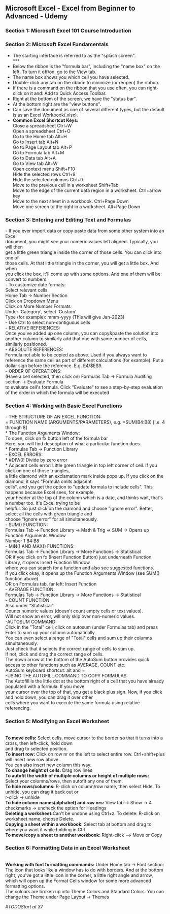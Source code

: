 <h2>Microsoft Excel - Excel from Beginner to Advanced - Udemy</h2>
<h3>Section 1: Microsoft Excel 101 Course Introduction</h3>
<p></p>
<h3>Section 2: Microsoft Excel Fundamentals</h3>

- The starting interface is referred to as the "splash screen".<br>
***<br>
- Below the ribbon is the "formula bar", including the "name box" on the left. To turn it off/on, go to the View tab.<br>
- The name box shows you which cell you have selected.<br>
- Double-click any tab on the ribbon to minimize (or reopen) the ribbon.<br>
- If there is a command on the ribbon that you use often, you can right-click on it and: Add to Quick Access Toolbar.<br>
- Right at the bottom of the screen, we have the "status bar".<br>
- At the bottom right are the "view buttons".<br>
- Can save the document as one of several different types, but the default is as an Excel Workbook(.xlsx).<br>
- <b>Common Excel Shortcut Keys:</b><br>
Close a spreadsheet Ctrl+W<br>
Open a spreadsheet Ctrl+O<br>
Go to the Home tab Alt+H<br>
Go to Insert tab Alt+N <br>
Go to Page Layout tab Alt+P<br>
Go to Formula tab Alt+M<br>
Go to Data tab Alt+A<br>
Go to View tab Alt+W<br>
Open context menu Shift+F10<br>
Hide the selected rows Ctrl+9<br>
Hide the selected columns Ctrl+0<br>
Move to the previous cell in a worksheet Shift+Tab<br>
Move to the edge of the current data region in a worksheet. Ctrl+arrow key<br>
Move to the next sheet in a workbook. Ctrl+Page Down<br>
Move one screen to the right in a worksheet. Alt+Page Down<br>
<p></p>
<h3>Section 3: Entering and Editing Text and Formulas</h3>
- If you ever import data or copy paste data from some other system into an Excel<br>
document, you might see your numeric values left aligned. Typically, you will then<br>
get a little green triangle inside the corner of those cells. You can click into one of<br>
those cells. At that little triangle in the corner, you will get a little box. And when<br>
you click the box, it'll come up with some options. And one of them will be: convert to numbers.<br>
- To customize date formats:<br>
Select relevant cells<br>
Home Tab -> Number Section<br>
Click on Dropdown Menu<br>
Click on More Number Formats<br>
Under 'Category', select 'Custom'<br>
Type (for example): mmm-yyyy (This will give Jan-2023)<br>
- Use Ctrl to select non-contiguous cells<br>
- RELATIVE REFERENCES:<br>
Once you've added up one column, you can copy&paste the solution into another column to similarly add that one with same number of cells, similarly positioned.<br>
- ABSOLUTE REFERENCES:<br>
Formula not able to be copied as above. Used if you always want to reference the same cell as part of different calculations (for example). Put a dollar sign before the reference. E.g. E4/$E$9. <br>
- ORDER OF OPERATIONS:<br> 
(Have a cell selected, then click on) Formulas Tab -> Formula Auditing section -> Evaluate Formula<br>
to evaluate cell's formula. Click "Evaluate" to see a step-by-step evaluation of the order in which the formula will be executed<br>
<h3>Section 4: Working with Basic Excel Functions</h3>
- THE STRUCTURE OF AN EXCEL FUNCTION:<br>
= FUNCTION NAME (ARGUMENTS/PARAMETERS), e.g. =SUM(B4:B8) [i.e. 4 through 8]<br>
* The Function Arguments Window:<br>
To open, click on fx button left of the formula bar<br>
Here, you will find description of what a particular function does.<br>
* Formulas Tab -> Function Library<br>
- EXCEL ERRORS:<br>
* #DIV/0! Divide by zero error<br>
* Adjacent cells error: Little green triangle in top left corner of cell. If you click on one of those triangles,<br>
a little diamond with an exclamation mark inside pops up. If you click on the diamond, it says "Formula omits adjacent<br>
cells", and you get the option to "update formula to include cells". This happens because Excel sees, for example,<br>
your header at the top of the column which is a date, and thinks wait, that's a number too. It's Excel trying to be<br>
helpful. So just click on the diamond and choose "Ignore error". Better, select all the cells with green triangle and<br>
choose "Ignore error" for all simultaneously.<br>
- SUM() FUNCTION:<br>
Formulas Tab -> Function Library -> Math & Trig -> SUM -> Opens up Function Arguments Window<br>
Number 1 B4:B8<br>
- MIN() AND MAX() FUNCTIONS:<br>
Formulas Tab -> Function Library -> More Functions -> Statistical<br>
OR if you click on fx (Insert Function Button) just underneath Function Library, it opens Insert Function Window<br>
where you can search for a function and also see suggested functions.<br>
If you click okay, it opens up the Function Arguments Window (see SUM() function above)<br>
OR on Formulas tab, far left: Insert Function<br>
- AVERAGE FUNCTION:<br>
Formulas Tab -> Function Library -> More Functions -> Statistical<br>
- COUNT FUNCTION<br>
Also under "Statistical".<br>
Counts numeric values (doesn't count empty cells or text values).<br>
Will not show an error, will only skip over non-numeric values.<br>
-AUTOSUM COMMAND<br>
Click in the "Total" cell, click on autosum (under Formulas tab) and press Enter to sum up your column automatically.<br>
You can even select a range of "Total" cells and sum up their columns simultaneously.<br>
Just check that it selects the correct range of cells to sum up.<br>
If not, click and drag the correct range of cells.<br>
The down arrow at the bottom of the AutoSum button provides quick access to other functions such as AVERAGE, COUNT etc.<br>
AutoSum keyboard shortcut: alt and =<br>
-USING THE AUTOFILL COMMAND TO COPY FORMULAS<br>
The Autofill is the little dot at the bottom right of a cell that you have already populated with a formula. If you move<br>
your cursor over the top of that, you get a black plus sign. Now, if you click and hold down, you can drag it over other<br>
cells where you want to execute the same formula using relative referencing.<br>
<h3>Section 5: Modifying an Excel Worksheet</h3><br>
<b>To move cells:</b> Select cells, move cursor to the border so that it turns into a cross, then left-click, hold down<br>
and drag to selected position.<br>
<b>To insert row:</b> Click on row nr on the left to select entire row. Ctrl+shift+plus will insert new row above.<br>
You can also insert new column this way.<br>
<b>To change height of cells:</b> Drag row lines</br>
<b>To autofit the width of multiple columns or height of multiple rows:</b><br>
Select your columns/rows, then autofit any one of them.<br>
<b>To hide rows/columns:</b> R-click on column/row name, then select Hide. To unhide, you can drag it back out or<br>
r-click -> unhide</br>
<b>To hide column names(alphabet) and row nrs:</b> View tab -> Show -> 4 checkmarks -> uncheck the option for Headings<br>
<b>Deleting a worksheet:</b>Can't be undone using Ctrl+z. To delete: R-click on worksheet name, choose Delete.<br>
<b>Copying a sheet within a workbook:</b> Select tab at bottom and drag to where you want it while holding in Ctrl.</br>
<b>To move/copy a sheet to another workbook:</b> Right-click --> Move or Copy</br> 
<h3>Section 6: Formatting Data in an Excel Worksheet</h3><br>
<b>Working with font formatting commands:</b> Under Home tab -> Font section: The icon that looks like a window has to do with borders. And at the bottom right, you've got a little icon in the corner, a little right angle and arrow, which will open up the Format Cells window for some more advanced formatting options.<br>
The colours are broken up into Theme Colors and Standard Colors. You can change the Theme under Page Layout -> Themes<br>

<i>#TODOStart at 37</i><br>





